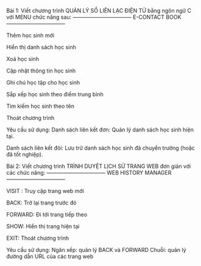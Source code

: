 ﻿Bài 1:
Viết chương trình QUẢN LÝ SỔ LIÊN LẠC ĐIỆN TỬ bằng ngôn ngữ C với MENU chức năng sau:
——————————— E-CONTACT BOOK ———————————

Thêm học sinh mới

Hiển thị danh sách học sinh

Xoá học sinh

Cập nhật thông tin học sinh

Ghi chú học tập cho học sinh

Sắp xếp học sinh theo điểm trung bình

Tìm kiếm học sinh theo tên

Thoát chương trình

Yêu cầu sử dụng:
Danh sách liên kết đơn: Quản lý danh sách học sinh hiện tại.

Danh sách liên kết đôi: Lưu trữ danh sách học sinh đã chuyển trường (hoặc đã tốt nghiệp).

Bài 2:
Viết chương trình TRÌNH DUYỆT LỊCH SỬ TRANG WEB đơn giản với các chức năng:
——————————— WEB HISTORY MANAGER ———————————

VISIT <url>: Truy cập trang web mới

BACK: Trở lại trang trước đó

FORWARD: Đi tới trang tiếp theo

SHOW: Hiển thị trang hiện tại

EXIT: Thoát chương trình

Yêu cầu sử dụng:
Ngăn xếp: quản lý BACK và FORWARD
Chuỗi: quản lý đường dẫn URL của các trang web
